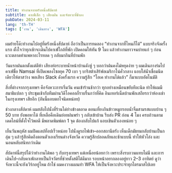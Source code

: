```yaml
---
title: ทำงานจากตรังหนึ่งสัปดาห์
subtitle: คาเฟ่เล็ก ๆ เสียงฝน และจังหวะที่ช้าลง
pubDate: 2024-03-11
lang: 'th-TH'
tags: ['งาน', 'เดินทาง', 'WFA']
---
```


ผมย้ายโต๊ะทำงานไปอยู่ที่ตรังหนึ่งสัปดาห์ ถือว่าเป็นการทดลอง “ทำงานจากที่ไหนก็ได้” แบบจริงจังครั้งแรก ตั้งใจว่าทุกเช้าจะเดินไปคาเฟ่ใกล้ที่พัก เปิดคอมให้ทัน 9 โมง แล้วทำงานยาวจนบ่ายแก่ ๆ ก่อนแวะตลาดท่าแพหาอะไรทอด ๆ กลับมากินที่บ้านพัก

วันแรกฝนตกตั้งแต่ตีห้า เสียงท่อระบายน้ำหน้าบ้านดังซู่ ๆ บอกว่าฝนคงไม่หยุดง่าย ๆ ผมเดินกางร่มไปคาเฟ่ชื่อ Namsai ที่เปิดเพลงโซลยุค 70 เบา ๆ บาริสต้าเสิร์ฟอเมริกาโน่คั่วกลาง แอบใส่น้ำเชื่อมนิดเดียวให้ตาสว่าง พอเสียง Slack ดังครั้งแรก ความรู้สึก “โอเค ทำงานได้แล้ว” ก็มาแบบอัตโนมัติ

สิ่งที่ต่างจากกรุงเทพฯ คือจังหวะการเริ่มวัน คนเข้าร้านช้ากว่า ทุกอย่างเหมือนขยับทีละนิด ทำให้ผมมีสมาธิแปลก ๆ ประชุมเช้ากับทีมผ่านวิดีโอคอลก็ราบรื่นกว่าที่คิด อินเทอร์เน็ตบ้านพักเสถียรกว่าห้องเช่าในกรุงเทพฯ เสียอีก (อันนี้แอบตกใจนิดหน่อย)

ช่วงกลางสัปดาห์ ผมสลับไปนั่งที่ร้านได่ย่างข้างตลาด ตอนเที่ยงกินข้าวหมูกรอบน้ำจิ้มสามรสแบบบ้าน ๆ 50 บาท ยังพอหาได้ ที่เหลือคือเดินย่อยฝนพรำ ๆ กลับเข้าบ้าน รีบส่ง PR ก่อน 4 โมง ครบถ้วนตามเดดไลน์ที่ตั้งใจไว้พอดี มีพลาดพิมพ์ตก 1 จุด ต้องกลับไปแก้ แอบเขินตัวเองหน่อย ๆ

เย็นวันพฤหัส ผมปิดแลปท็อปเร็วหน่อย ไปนั่งดูรถไฟเข้า–ออกสถานีตรัง เห็นเด็กมัธยมกลับบ้านเป็นกลุ่ม ๆ แล้วรู้สึกคิดถึงตอนตัวเองเรียนต่างจังหวัด ความรู้สึกปลอดภัยและช้าแบบนี้ ทำให้หัวโล่ง และนอนหลับสนิทกว่าเดิม

สัปดาห์นี้สรุปได้ว่าทำงานได้พอ ๆ กับกรุงเทพฯ แต่เหนื่อยน้อยกว่า เพราะสิ่งรบกวนแทบไม่มี และการเดินไป–กลับคาเฟ่กลายเป็นกิจวัตรที่ช่วยตั้งสติได้ดีมาก รอบหน้าอยากลองอยู่ยาว 2–3 อาทิตย์ ดูว่าจังหวะนี้จะยังเวิร์กอยู่ไหม ถ้าใช่ ผมคงวางแผนทำ WFA ให้เป็นจังหวะประจำทุกไตรมาสไปเลย


